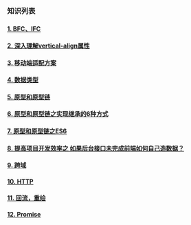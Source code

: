 
### 知识列表

  #### [1. BFC、IFC](/file/bfc.md)

  #### [2. 深入理解vertical-align属性](/file/va.md)

  #### [3. 移动端适配方案](/file/sp.md)

  #### [4. 数据类型](/file/sj.md)

  #### [5. 原型和原型链](/file/yx-1.md)

  #### [6. 原型和原型链之实现继承的6种方式](/file/yx-2.md)

  #### [7. 原型和原型链之ES6](/file/yx-3.md)

  #### [8. 提高项目开发效率之 如果后台接口未完成前端如何自己造数据？ ](/file/mock.md)

  #### [9. 跨域 ](/file/ky.md)

  #### [10. HTTP ](/file/http.md)

  #### [11. 回流，重绘 ](/file/promise.md)

  #### [12. Promise ](/file/promise.md)


